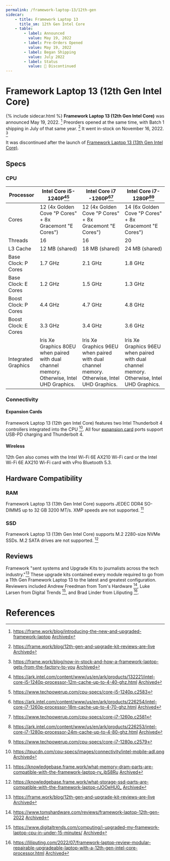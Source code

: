 ```yaml
---
permalink: /framework-laptop-13/12th-gen
sidecar:
    - title: Framework Laptop 13
      title_sm: 12th Gen Intel Core
    - table:
        - label: Announced
          value: May 19, 2022
        - label: Pre-Orders Opened
          value: May 19, 2022
        - label: Began Shipping
          value: July 2022
        - label: Status
          value: 🔴 Discontinued
---
```

# Framework Laptop 13 (12th Gen Intel Core)
{% include sidecar.html %}
**Framework Laptop 13 (12th Gen Intel Core)** was announced May 19, 2022. [^1] Preorders opened at the same time, with Batch 1 shipping in July of that same year. [^2] It went in-stock on November 16, 2022. [^3]

It was discontinued after the launch of [Framework Laptop 13 (13th Gen Intel Core)](/framework-laptop-13/13th-gen).

## Specs
### CPU

| Processor            | Intel Core i5-1240P[^4][^7] | Intel Core i7 -1260P[^5][^8] | Intel Core i7-1280P[^6][^9] |
| -------------------- | ------------------- | -------------------- | ------------------- |
| Cores                | 12 (4x Golden Cove "P Cores" + 8x Gracemont "E Cores") | 12 (4x Golden Cove "P Cores" + 8x Gracemont "E Cores") | 14 (6x Golden Cove "P Cores" + 8x Gracemont "E Cores") |
| Threads              | 16                  | 16                   | 20                  |                          
| L3 Cache             | 12 MB (shared)      | 18 MB (shared)       | 24 MB (shared)      |
| Base Clock: P Cores  | 1.7 GHz             | 2.1 GHz              | 1.8 GHz             |
| Base Clock: E Cores  | 1.2 GHz             | 1.5 GHz              | 1.3 GHz             |
| Boost Clock: P Cores | 4.4 GHz             | 4.7 GHz              | 4.8 GHz             |
| Boost Clock: E Cores | 3.3 GHz             | 3.4 GHz              | 3.6 GHz             |
| Integrated Graphics  | Iris Xe Graphics 80EU when paired with dual channel memory. Otherwise, Intel UHD Graphics. | Iris Xe Graphics 96EU when paired with dual channel memory. Otherwise, Intel UHD Graphics. | Iris Xe Graphics 96EU when paired with dual channel memory.  Otherwise, Intel UHD Graphics. |

### Connectivity
#### Expansion Cards
Framework Laptop 13 (12th gen Intel Core) features two Intel Thunderbolt 4 controllers integrated into the CPU [^10]. All four [expansion card](/expansion-cards) ports support USB-PD charging and Thunderbolt 4.

#### Wireless
12th Gen also comes with the Intel Wi-Fi 6E AX210 Wi-Fi card or the Intel Wi-Fi 6E AX210 Wi-Fi card with vPro Bluetooth 5.3.

## Hardware Compatibility
### RAM
Framework Laptop 13 (13th Gen Intel Core) supports JEDEC DDR4 SO-DIMMS up to 32 GB 3200 MT/s. XMP speeds are not supported. [^11]

### SSD
Framework Laptop 13 (13th Gen Intel Core) supports M.2 2280-size NVMe SSDs. M.2 SATA drives are not supported. [^12]

## Reviews

Framework "sent systems and Upgrade Kits to journalists across the tech industry."[^2] These upgrade kits contained every module required to go from a 11th Gen Framework Laptop 13 to the latest and greatest configuration. Reviewers included Andrew Freedman from Tom's Hardware [^13], Luke Larsen from Digital Trends [^14], and Brad Linder from Liliputing [^15].

# References
[^1]: <https://frame.work/blog/introducing-the-new-and-upgraded-framework-laptop> [Archived](http://web.archive.org/web/20241129172047/https://frame.work/blog/introducing-the-new-and-upgraded-framework-laptop) 
[^2]: <https://frame.work/blog/12th-gen-and-upgrade-kit-reviews-are-live> [Archived](http://web.archive.org/web/20250111212710/https://frame.work/blog/12th-gen-and-upgrade-kit-reviews-are-live) 
[^3]: <https://frame.work/blog/now-in-stock-and-how-a-framework-laptop-gets-from-the-factory-to-you> [Archived](http://web.archive.org/web/20250110213200/https://frame.work/blog/now-in-stock-and-how-a-framework-laptop-gets-from-the-factory-to-you) 
[^4]: <https://ark.intel.com/content/www/us/en/ark/products/132221/intel-core-i5-1240p-processor-12m-cache-up-to-4-40-ghz.html> [Archived](http://web.archive.org/web/20240728044230/https://ark.intel.com/content/www/us/en/ark/products/132221/intel-core-i5-1240p-processor-12m-cache-up-to-4-40-ghz.html) 
[^5]: <https://ark.intel.com/content/www/us/en/ark/products/226254/intel-core-i7-1260p-processor-18m-cache-up-to-4-70-ghz.html> [Archived](http://web.archive.org/web/20240911100144/https://ark.intel.com/content/www/us/en/ark/products/226254/intel-core-i7-1260p-processor-18m-cache-up-to-4-70-ghz.html) 
[^6]: <https://ark.intel.com/content/www/us/en/ark/products/226253/intel-core-i7-1280p-processor-24m-cache-up-to-4-80-ghz.html> [Archived](https://web.archive.org/save/https://ark.intel.com/content/www/us/en/ark/products/226253/intel-core-i7-1280p-processor-24m-cache-up-to-4-80-ghz.html) 
[^7]: <https://www.techpowerup.com/cpu-specs/core-i5-1240p.c2583>
[^8]: <https://www.techpowerup.com/cpu-specs/core-i7-1260p.c2581>
[^9]: <https://www.techpowerup.com/cpu-specs/core-i7-1280p.c2579>
[^10]: <https://tpucdn.com/cpu-specs/images/connectivity/intel-mobile-adl.png> [Archived](https://web.archive.org/save/https://tpucdn.com/cpu-specs/images/connectivity/intel-mobile-adl.png) 
[^11]: <https://knowledgebase.frame.work/what-memory-dram-parts-are-compatible-with-the-framework-laptop-ry_jbS8Ru> [Archived](http://web.archive.org/web/20250110070613/https://knowledgebase.frame.work/what-memory-dram-parts-are-compatible-with-the-framework-laptop-ry_jbS8Ru) 
[^12]: <https://knowledgebase.frame.work/what-storage-ssd-parts-are-compatible-with-the-framework-laptop-rJOOeHU0_> [Archived](http://web.archive.org/web/20250110065231/https://knowledgebase.frame.work/what-storage-ssd-parts-are-compatible-with-the-framework-laptop-rJOOeHU0_) 
[^13]: <https://www.tomshardware.com/reviews/framework-laptop-12th-gen-2022> [Archived](http://web.archive.org/web/20250110070534/https://www.tomshardware.com/reviews/framework-laptop-12th-gen-2022) 
[^14]: <https://www.digitaltrends.com/computing/i-upgraded-my-framework-laptop-cpu-in-under-15-minutes/> [Archived](http://web.archive.org/web/20241129193845/https://www.digitaltrends.com/computing/i-upgraded-my-framework-laptop-cpu-in-under-15-minutes/) 
[^15]: <https://liliputing.com/2022/07/framework-laptop-review-modular-repairable-upgradeable-laptop-with-a-12th-gen-intel-core-processor.html> [Archived](http://web.archive.org/web/20220724024250/https://liliputing.com/2022/07/framework-laptop-review-modular-repairable-upgradeable-laptop-with-a-12th-gen-intel-core-processor.html) 
